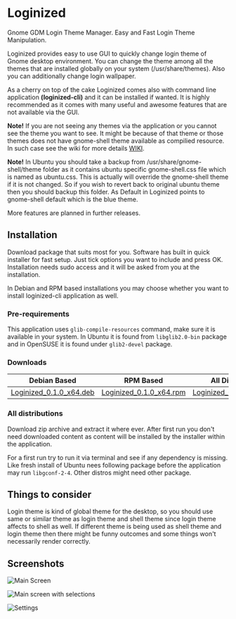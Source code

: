 # Loginized
Gnome GDM Login Theme Manager. Easy and Fast Login Theme Manipulation.

Loginized provides easy to use GUI to quickly change login theme of Gnome desktop environment. You can change the theme 
among all the themes that are installed globally on your system (/usr/share/themes). Also you can additionally change
login wallpaper. 

As a cherry on top of the cake Loginized comes also with command line application __(loginized-cli)__ and it can be installed if wanted. It is highly recommended as it comes with many useful and awesome features that are not available via the GUI.

__Note!__ If you are not seeing any themes via the application or you cannot see the theme you want to see. It might be because of that theme or those themes does not have gnome-shell theme available as compilied resource. In such case see the wiki for more details [WIKI](https://github.com/juhaku/loginized/wiki/Help).

__Note!__ In Ubuntu you should take a backup from /usr/share/gnome-shell/theme folder as it contains ubuntu specific gnome-shell.css file which is named as ubuntu.css. This is actually will override the gnome-shell theme if it is not changed. So if you 
wish to revert back to original ubuntu theme then you should backup this folder. As Default in Loginized points to gnome-shell default which is the blue theme.

More features are planned in further releases.

## Installation
Download package that suits most for you. Software has built in quick installer for fast setup. Just tick 
options you want to include and press OK. Installation needs sudo access and it will be asked from you at the installation.

In Debian and RPM based installations you may choose whether you want to install loginized-cli application as well.

### Pre-requirements
This application uses `glib-compile-resources` command, make sure it is available in your system.
In Ubuntu it is found from `libglib2.0-bin` package and in OpenSUSE it is found under `glib2-devel` package.

### Downloads
Debian Based | RPM Based | All Distributions
-------------|-----------|------------------
[Loginized_0.1.0_x64.deb](https://github.com/juhaku/loginized/releases/download/v0.1.0/Loginized_0.1.0_x64_deb.deb)|[Loginized_0.1.0_x64.rpm](https://github.com/juhaku/loginized/releases/download/v0.1.0/Loginized_0.1.0_x64_rpm.rpm)|[Loginized_0.1.0_x64_all.zip](https://github.com/juhaku/loginized/releases/download/v0.1.0/Loginized_0.1.0_x64_all.zip)

### All distributions
Download zip archive and extract it where ever. After first run you don't need downloaded content as 
content will be installed by the installer within the application.

For a first run try to run it via terminal and see if any dependency is missing. Like fresh install of Ubuntu nees following package before the application may run `libgconf-2-4`. Other distros might need other package.

## Things to consider
Login theme is kind of global theme for the desktop, so you should use same or similar theme as login theme and shell theme since login theme affects to shell as well. If different theme is being used as shell theme and login theme then there might be funny outcomes and some things won't necessarily render correctly.

## Screenshots
![Main Screen](https://github.com/juhaku/loginized/blob/master/screen_1.png)

![Main screen with selections](https://github.com/juhaku/loginized/blob/master/screen_2.png)

![Settings](https://github.com/juhaku/loginized/blob/master/screen_3.png)

